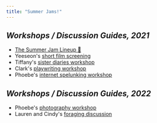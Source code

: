 ```yaml
---
title: "Summer Jams!"
---
```


## _Workshops / Discussion Guides, 2021_

- [The Summer Jam Lineup 🍓](https://docs.google.com/document/d/19pOQ626xP4uwkvG2R6f0oRmyuVkajVQlD17mI6LrRno/edit?usp=sharing)
- Yeeseon's [short film screening](https://docs.google.com/document/d/1ZemGZ0EWAlFY46RnqDV5SwzxoWNmv8kKMUMec6Mz-V0/edit?usp=sharing)
- Tiffany's [sister diaries workshop](https://docs.google.com/presentation/d/1upZKZoEFpOZ5FjhIq_5AAXdgxcr10cDgukuywItwvVc/edit?usp=sharing)
- Clark's [playwriting workshop](https://docs.google.com/presentation/d/1XfNeGe7aPRgTJNezTJUILZVVhcnTLjF5PEP-aaiiRFI/edit?usp=sharing)
- Phoebe's [internet spelunking workshop](https://docs.google.com/presentation/d/10PlncVWLsfCT0Oy3TO_Us_0ZpNQUA60LwyW2EUFTDhU/edit?usp=sharing)

## _Workshops / Discussion Guides, 2022_

- Phoebe's [photography workshop](https://docs.google.com/presentation/d/1qF7EwmyOmBTaDsLCbpsQv3-cXzCvt4FFIarHhZYZnTo/edit?usp=sharing)
- Lauren and Cindy's [foraging discussion](https://drive.google.com/drive/folders/1FCwcHPaoh5rTw5bzugAhNSAo_SUKvP_s?usp=sharing)
